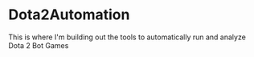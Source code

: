 # Dota2Automation
This is where I'm building out the tools to automatically run and analyze Dota 2 Bot Games

